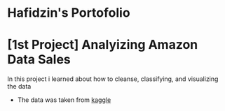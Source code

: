 # Hafidzin's Portofolio

# [1st Project] Analyizing Amazon Data Sales

In this project i learned about how to cleanse, classifying, and visualizing the data

* The data was taken from [kaggle](https://www.kaggle.com/datasets/karkavelrajaj/amazon-sales-dataset)

